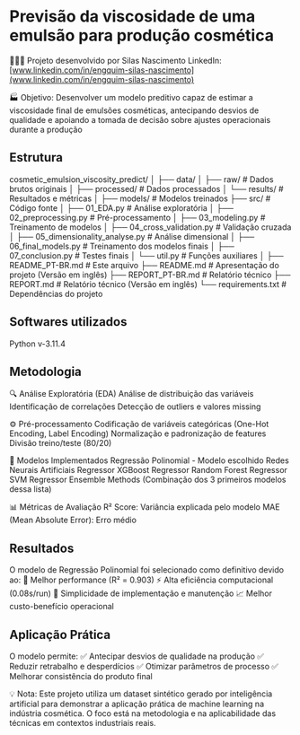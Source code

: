 # Previsão da viscosidade de uma emulsão para produção cosmética

🧑🏻‍🔬 Projeto desenvolvido por Silas Nascimento
LinkedIn: [www.linkedin.com/in/engquim-silas-nascimento](www.linkedin.com/in/engquim-silas-nascimento)

🏭 Objetivo: Desenvolver um modelo preditivo capaz de estimar a viscosidade final de
emulsões cosméticas, antecipando desvios de qualidade e apoiando a tomada de decisão
sobre ajustes operacionais durante a produção 

## Estrutura
cosmetic_emulsion_viscosity_predict/
│
├── data/
│ ├── raw/ # Dados brutos originais
│ ├── processed/ # Dados processados
│ └── results/ # Resultados e métricas
│
├── models/ # Modelos treinados
├── src/ # Código fonte
│ ├── 01_EDA.py # Análise exploratória
│ ├── 02_preprocessing.py # Pré-processamento
│ ├── 03_modeling.py # Treinamento de modelos
│ ├── 04_cross_validation.py # Validação cruzada
│ ├── 05_dimensionality_analyse.py # Análise dimensional
│ ├── 06_final_models.py # Treinamento dos modelos finais
│ ├── 07_conclusion.py # Testes finais
│ └── util.py # Funções auxiliares
│
├── README_PT-BR.md # Este arquivo
├── README.md # Apresentação do projeto (Versão em inglês)
├── REPORT_PT-BR.md # Relatório técnico
├── REPORT.md # Relatório técnico (Versão em inglês)
└── requirements.txt # Dependências do projeto

## Softwares utilizados
Python v-3.11.4

## Metodologia
🔍 Análise Exploratória (EDA)
Análise de distribuição das variáveis
Identificação de correlações
Detecção de outliers e valores missing

⚙️ Pré-processamento
Codificação de variáveis categóricas (One-Hot Encoding, Label Encoding)
Normalização e padronização de features
Divisão treino/teste (80/20)

🤖 Modelos Implementados
Regressão Polinomial - Modelo escolhido
Redes Neurais Artificiais Regressor
XGBoost Regressor
Random Forest Regressor
SVM Regressor
Ensemble Methods (Combinação dos 3 primeiros modelos dessa lista)

📊 Métricas de Avaliação
R² Score: Variância explicada pelo modelo
MAE (Mean Absolute Error): Erro médio


## Resultados
O modelo de Regressão Polinomial foi selecionado como definitivo devido ao:
🎯 Melhor performance (R² = 0.903)
⚡ Alta eficiência computacional (0.08s/run)
🔧 Simplicidade de implementação e manutenção
📈 Melhor custo-benefício operacional

## Aplicação Prática
O modelo permite:
✅ Antecipar desvios de qualidade na produção
✅ Reduzir retrabalho e desperdícios
✅ Otimizar parâmetros de processo
✅ Melhorar consistência do produto final


💡 Nota: Este projeto utiliza um dataset sintético gerado por inteligência artificial para demonstrar a aplicação prática de machine learning na indústria cosmética. O foco está na metodologia e na aplicabilidade das técnicas em contextos industriais reais.